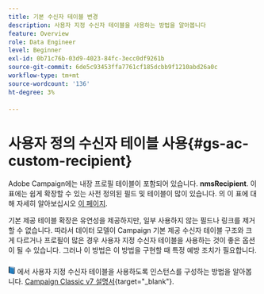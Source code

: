 ```yaml
---
title: 기본 수신자 테이블 변경
description: 사용자 지정 수신자 테이블을 사용하는 방법을 알아봅니다
feature: Overview
role: Data Engineer
level: Beginner
exl-id: 0b71c76b-03d9-4023-84fc-3ecc0df9261b
source-git-commit: 6de5c93453ffa7761cf185dcbb9f1210abd26a0c
workflow-type: tm+mt
source-wordcount: '136'
ht-degree: 3%

---
```


# 사용자 정의 수신자 테이블 사용{#gs-ac-custom-recipient}

Adobe Campaign에는 내장 프로필 테이블이 포함되어 있습니다. **nmsRecipient**. 이 표에는 쉽게 확장할 수 있는 사전 정의된 필드 및 테이블이 많이 있습니다. 의 이 표에 대해 자세히 알아보십시오 [이 페이지](datamodel.md#ootb-profiles).

기본 제공 테이블 확장은 유연성을 제공하지만, 일부 사용하지 않는 필드나 링크를 제거할 수 없습니다. 따라서 데이터 모델이 Campaign 기본 제공 수신자 테이블 구조와 크게 다르거나 프로필이 많은 경우 사용자 지정 수신자 테이블을 사용하는 것이 좋은 옵션이 될 수 있습니다.  그러나 이 방법은 이 방법을 구현할 때 특정 예방 조치가 필요합니다.

![](../assets/do-not-localize/book.png) 에서 사용자 지정 수신자 테이블을 사용하도록 인스턴스를 구성하는 방법을 알아봅니다. [Campaign Classic v7 설명서](https://experienceleague.adobe.com/docs/campaign-classic/using/configuring-campaign-classic/use-a-custom-recipient-table/about-custom-recipient-table.html){target=&quot;_blank&quot;}.